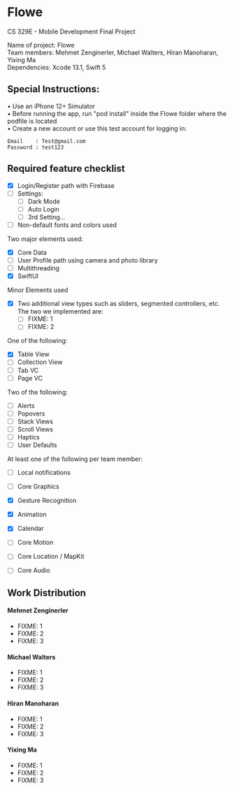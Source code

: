 # Flowe
CS 329E - Mobile Development Final Project

Name of project: Flowe  
Team members: Mehmet Zenginerler, Michael Walters, Hiran Manoharan, Yixing Ma  
Dependencies: Xcode 13.1, Swift 5  


## Special Instructions:
• Use an iPhone 12+ Simulator  
• Before running the app, run "pod install" inside the Flowe folder where the podfile is located  
• Create a new account or use this test account for logging in:  
```
Email    : Test@gmail.com
Password : test123
```


## Required feature checklist
- [x] Login/Register path with Firebase
- [ ] Settings:
  - [ ] Dark Mode
  - [ ] Auto Login
  - [ ] 3rd Setting...
- [ ] Non-default fonts and colors used

Two major elements used:
- [x] Core Data
- [ ] User Profile path using camera and photo library
- [ ] Multithreading
- [x] SwiftUI

Minor Elements used
- [x] Two additional view types such as sliders, segmented controllers, etc. The two we implemented are:  
  - [ ] FIXME: 1
  - [ ] FIXME: 2

One of the following:
- [x] Table View
- [ ] Collection View
- [ ] Tab VC
- [ ] Page VC

Two of the following:
- [ ] Alerts
- [ ] Popovers
- [ ] Stack Views
- [ ] Scroll Views
- [ ] Haptics
- [ ] User Defaults

At least one of the following per team member:
- [ ] Local notifications
- [ ] Core Graphics
- [x] Gesture Recognition
- [x] Animation
- [x] Calendar
- [ ] Core Motion
- [ ] Core Location / MapKit
- [ ] Core Audio


## Work Distribution

#### Mehmet Zenginerler
- FIXME: 1
- FIXME: 2
- FIXME: 3

#### Michael Walters
- FIXME: 1
- FIXME: 2
- FIXME: 3

#### Hiran Manoharan
- FIXME: 1
- FIXME: 2
- FIXME: 3

#### Yixing Ma
- FIXME: 1
- FIXME: 2
- FIXME: 3
